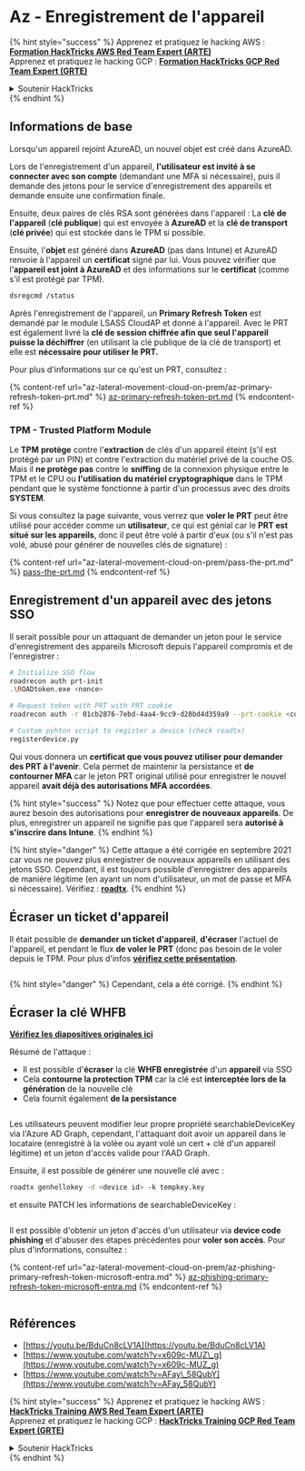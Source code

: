 # Az - Enregistrement de l'appareil

{% hint style="success" %}
Apprenez et pratiquez le hacking AWS :<img src="../../.gitbook/assets/image (1) (1) (1) (1).png" alt="" data-size="line">[**Formation HackTricks AWS Red Team Expert (ARTE)**](https://training.hacktricks.xyz/courses/arte)<img src="../../.gitbook/assets/image (1) (1) (1) (1).png" alt="" data-size="line">\
Apprenez et pratiquez le hacking GCP : <img src="../../.gitbook/assets/image (2) (1).png" alt="" data-size="line">[**Formation HackTricks GCP Red Team Expert (GRTE)**<img src="../../.gitbook/assets/image (2) (1).png" alt="" data-size="line">](https://training.hacktricks.xyz/courses/grte)

<details>

<summary>Soutenir HackTricks</summary>

* Consultez les [**plans d'abonnement**](https://github.com/sponsors/carlospolop) !
* **Rejoignez le** 💬 [**groupe Discord**](https://discord.gg/hRep4RUj7f) ou le [**groupe telegram**](https://t.me/peass) ou **suivez** nous sur **Twitter** 🐦 [**@hacktricks\_live**](https://twitter.com/hacktricks_live)**.**
* **Partagez des astuces de hacking en soumettant des PRs aux** [**HackTricks**](https://github.com/carlospolop/hacktricks) et [**HackTricks Cloud**](https://github.com/carlospolop/hacktricks-cloud) dépôts github.

</details>
{% endhint %}

## Informations de base

Lorsqu'un appareil rejoint AzureAD, un nouvel objet est créé dans AzureAD.

Lors de l'enregistrement d'un appareil, **l'utilisateur est invité à se connecter avec son compte** (demandant une MFA si nécessaire), puis il demande des jetons pour le service d'enregistrement des appareils et demande ensuite une confirmation finale.

Ensuite, deux paires de clés RSA sont générées dans l'appareil : La **clé de l'appareil** (**clé publique**) qui est envoyée à **AzureAD** et la **clé de transport** (**clé privée**) qui est stockée dans le TPM si possible.

Ensuite, l'**objet** est généré dans **AzureAD** (pas dans Intune) et AzureAD renvoie à l'appareil un **certificat** signé par lui. Vous pouvez vérifier que l'**appareil est joint à AzureAD** et des informations sur le **certificat** (comme s'il est protégé par TPM).
```bash
dsregcmd /status
```
Après l'enregistrement de l'appareil, un **Primary Refresh Token** est demandé par le module LSASS CloudAP et donné à l'appareil. Avec le PRT est également livré la **clé de session chiffrée afin que seul l'appareil puisse la déchiffrer** (en utilisant la clé publique de la clé de transport) et elle est **nécessaire pour utiliser le PRT.**

Pour plus d'informations sur ce qu'est un PRT, consultez :

{% content-ref url="az-lateral-movement-cloud-on-prem/az-primary-refresh-token-prt.md" %}
[az-primary-refresh-token-prt.md](az-lateral-movement-cloud-on-prem/az-primary-refresh-token-prt.md)
{% endcontent-ref %}

### TPM - Trusted Platform Module

Le **TPM** **protège** contre l'**extraction** de clés d'un appareil éteint (s'il est protégé par un PIN) et contre l'extraction du matériel privé de la couche OS.\
Mais il **ne protège pas** contre le **sniffing** de la connexion physique entre le TPM et le CPU ou **l'utilisation du matériel cryptographique** dans le TPM pendant que le système fonctionne à partir d'un processus avec des droits **SYSTEM**.

Si vous consultez la page suivante, vous verrez que **voler le PRT** peut être utilisé pour accéder comme un **utilisateur**, ce qui est génial car le **PRT est situé sur les appareils**, donc il peut être volé à partir d'eux (ou s'il n'est pas volé, abusé pour générer de nouvelles clés de signature) :

{% content-ref url="az-lateral-movement-cloud-on-prem/pass-the-prt.md" %}
[pass-the-prt.md](az-lateral-movement-cloud-on-prem/pass-the-prt.md)
{% endcontent-ref %}

## Enregistrement d'un appareil avec des jetons SSO

Il serait possible pour un attaquant de demander un jeton pour le service d'enregistrement des appareils Microsoft depuis l'appareil compromis et de l'enregistrer :
```bash
# Initialize SSO flow
roadrecon auth prt-init
.\ROADtoken.exe <nonce>

# Request token with PRT with PRT cookie
roadrecon auth -r 01cb2876-7ebd-4aa4-9cc9-d28bd4d359a9 --prt-cookie <cookie>

# Custom pyhton script to register a device (check roadtx)
registerdevice.py
```
Qui vous donnera un **certificat que vous pouvez utiliser pour demander des PRT à l'avenir**. Cela permet de maintenir la persistance et **de contourner MFA** car le jeton PRT original utilisé pour enregistrer le nouvel appareil **avait déjà des autorisations MFA accordées**.

{% hint style="success" %}
Notez que pour effectuer cette attaque, vous aurez besoin des autorisations pour **enregistrer de nouveaux appareils**. De plus, enregistrer un appareil ne signifie pas que l'appareil sera **autorisé à s'inscrire dans Intune**.
{% endhint %}

{% hint style="danger" %}
Cette attaque a été corrigée en septembre 2021 car vous ne pouvez plus enregistrer de nouveaux appareils en utilisant des jetons SSO. Cependant, il est toujours possible d'enregistrer des appareils de manière légitime (en ayant un nom d'utilisateur, un mot de passe et MFA si nécessaire). Vérifiez : [**roadtx**](https://github.com/carlospolop/hacktricks-cloud/blob/master/pentesting-cloud/azure-security/az-lateral-movement-cloud-on-prem/az-roadtx-authentication.md).
{% endhint %}

## Écraser un ticket d'appareil

Il était possible de **demander un ticket d'appareil**, **d'écraser** l'actuel de l'appareil, et pendant le flux **de voler le PRT** (donc pas besoin de le voler depuis le TPM. Pour plus d'infos [**vérifiez cette présentation**](https://youtu.be/BduCn8cLV1A).

<figure><img src="../../.gitbook/assets/image (32).png" alt=""><figcaption></figcaption></figure>

{% hint style="danger" %}
Cependant, cela a été corrigé.
{% endhint %}

## Écraser la clé WHFB

[**Vérifiez les diapositives originales ici**](https://dirkjanm.io/assets/raw/Windows%20Hello%20from%20the%20other%20side_nsec_v1.0.pdf)

Résumé de l'attaque :

* Il est possible d'**écraser** la clé **WHFB enregistrée** d'un **appareil** via SSO
* Cela **contourne la protection TPM** car la clé est **interceptée lors de la génération** de la nouvelle clé
* Cela fournit également **de la persistance**

<figure><img src="../../.gitbook/assets/image (34).png" alt=""><figcaption></figcaption></figure>

Les utilisateurs peuvent modifier leur propre propriété searchableDeviceKey via l'Azure AD Graph, cependant, l'attaquant doit avoir un appareil dans le locataire (enregistré à la volée ou ayant volé un cert + clé d'un appareil légitime) et un jeton d'accès valide pour l'AAD Graph.

Ensuite, il est possible de générer une nouvelle clé avec :
```bash
roadtx genhellokey -d <device id> -k tempkey.key
```
et ensuite PATCH les informations de searchableDeviceKey :

<figure><img src="../../.gitbook/assets/image (36).png" alt=""><figcaption></figcaption></figure>

Il est possible d'obtenir un jeton d'accès d'un utilisateur via **device code phishing** et d'abuser des étapes précédentes pour **voler son accès**. Pour plus d'informations, consultez :

{% content-ref url="az-lateral-movement-cloud-on-prem/az-phishing-primary-refresh-token-microsoft-entra.md" %}
[az-phishing-primary-refresh-token-microsoft-entra.md](az-lateral-movement-cloud-on-prem/az-phishing-primary-refresh-token-microsoft-entra.md)
{% endcontent-ref %}

<figure><img src="../../.gitbook/assets/image (37).png" alt=""><figcaption></figcaption></figure>

## Références

* [https://youtu.be/BduCn8cLV1A](https://youtu.be/BduCn8cLV1A)
* [https://www.youtube.com/watch?v=x609c-MUZ\_g](https://www.youtube.com/watch?v=x609c-MUZ_g)
* [https://www.youtube.com/watch?v=AFay\_58QubY](https://www.youtube.com/watch?v=AFay_58QubY)

{% hint style="success" %}
Apprenez et pratiquez le hacking AWS :<img src="../../.gitbook/assets/image (1) (1) (1) (1).png" alt="" data-size="line">[**HackTricks Training AWS Red Team Expert (ARTE)**](https://training.hacktricks.xyz/courses/arte)<img src="../../.gitbook/assets/image (1) (1) (1) (1).png" alt="" data-size="line">\
Apprenez et pratiquez le hacking GCP : <img src="../../.gitbook/assets/image (2) (1).png" alt="" data-size="line">[**HackTricks Training GCP Red Team Expert (GRTE)**<img src="../../.gitbook/assets/image (2) (1).png" alt="" data-size="line">](https://training.hacktricks.xyz/courses/grte)

<details>

<summary>Soutenir HackTricks</summary>

* Consultez les [**plans d'abonnement**](https://github.com/sponsors/carlospolop) !
* **Rejoignez le** 💬 [**groupe Discord**](https://discord.gg/hRep4RUj7f) ou le [**groupe telegram**](https://t.me/peass) ou **suivez-nous sur** **Twitter** 🐦 [**@hacktricks\_live**](https://twitter.com/hacktricks_live)**.**
* **Partagez des astuces de hacking en soumettant des PR aux** [**HackTricks**](https://github.com/carlospolop/hacktricks) et [**HackTricks Cloud**](https://github.com/carlospolop/hacktricks-cloud) dépôts github.

</details>
{% endhint %}
